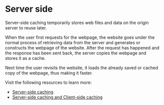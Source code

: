 # Server side

Server-side caching temporarily stores web files and data on the origin server to reuse later.

When the user first requests for the webpage, the website goes under the normal process of retrieving data from the server and generates or constructs the webpage of the website. After the request has happened and the response has been sent back, the server copies the webpage and stores it as a cache.

Next time the user revisits the website, it loads the already saved or cached copy of the webpage, thus making it faster.

Visit the following resources to learn more:

- [Server-side caching ](https://www.starwindsoftware.com/resource-library/server-side-caching/)
- [Server-side caching and Client-side caching](https://www.codingninjas.com/codestudio/library/server-side-caching-and-client-side-caching)
